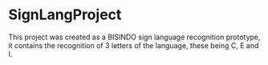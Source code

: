 # SignLangProject
This project was created as a BISINDO sign language recognition prototype,
it contains the recognition of 3 letters of the language, these being C, E and I.
